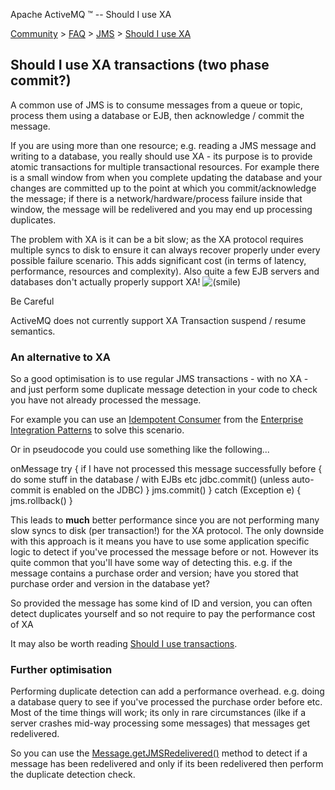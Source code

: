 Apache ActiveMQ ™ -- Should I use XA 

[Community](community.md) > [FAQ](CommunityCommunity/Community/faq.md) > [JMS](Community/FAQCommunity/FAQ/Community/FAQ/jms.md) > [Should I use XA](Community/FAQ/JMSCommunity/FAQ/JMS/Community/FAQ/JMS/should-i-use-xa.md)


Should I use XA transactions (two phase commit?)
------------------------------------------------

A common use of JMS is to consume messages from a queue or topic, process them using a database or EJB, then acknowledge / commit the message.

If you are using more than one resource; e.g. reading a JMS message and writing to a database, you really should use XA - its purpose is to provide atomic transactions for multiple transactional resources. For example there is a small window from when you complete updating the database and your changes are committed up to the point at which you commit/acknowledge the message; if there is a network/hardware/process failure inside that window, the message will be redelivered and you may end up processing duplicates.

The problem with XA is it can be a bit slow; as the XA protocol requires multiple syncs to disk to ensure it can always recover properly under every possible failure scenario. This adds significant cost (in terms of latency, performance, resources and complexity). Also quite a few EJB servers and databases don't actually properly support XA! ![(smile)](https://cwiki.apache.org/confluence/s/en_GB/5997/6f42626d00e36f53fe51440403446ca61552e2a2.1/_/images/icons/emoticons/smile.png)

Be Careful

ActiveMQ does not currently support XA Transaction suspend / resume semantics.

### An alternative to XA

So a good optimisation is to use regular JMS transactions - with no XA - and just perform some duplicate message detection in your code to check you have not already processed the message.

For example you can use an [Idempotent Consumer](http://activemq.apache.org/camel/idempotent-consumer.html) from the [Enterprise Integration Patterns](Features/enterprise-integration-patterns.md) to solve this scenario.

Or in pseudocode you could use something like the following...

onMessage
try {
  if I have not processed this message successfully before {
    do some stuff in the database / with EJBs etc
    jdbc.commit() (unless auto-commit is enabled on the JDBC)
  }
  jms.commit()
}
catch (Exception e) {
  jms.rollback()
}

This leads to **much** better performance since you are not performing many slow syncs to disk (per transaction!) for the XA protocol. The only downside with this approach is it means you have to use some application specific logic to detect if you've processed the message before or not. However its quite common that you'll have some way of detecting this. e.g. if the message contains a purchase order and version; have you stored that purchase order and version in the database yet?

So provided the message has some kind of ID and version, you can often detect duplicates yourself and so not require to pay the performance cost of XA

It may also be worth reading [Should I use transactions](Community/FAQ/JMSCommunity/FAQ/JMS/Community/FAQ/JMS/should-i-use-transactions.md).

### Further optimisation

Performing duplicate detection can add a performance overhead. e.g. doing a database query to see if you've processed the purchase order before etc. Most of the time things will work; its only in rare circumstances (ilke if a server crashes mid-way processing some messages) that messages get redelivered.

So you can use the [Message.getJMSRedelivered()](http://java.sun.com/j2ee/1.4/docs/api/javax/jms/Message.html#getJMSRedelivered()) method to detect if a message has been redelivered and only if its been redelivered then perform the duplicate detection check.

